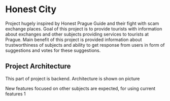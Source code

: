 # Honest City
Project hugely inspired by Honest Prague Guide and their fight with scam exchange places. Goal of this project is to provide tourists with information about exchanges and other subjects providing services to tourists at Prague. Main benefit of this project is provided information about trustworthiness of subjects and ability to get response from users in form of suggestions and votes for these suggestions.
## Project Architecture
This part of project is backend. Architecture is shown on picture

New features focused on other subjects are expected, for using current features 1
